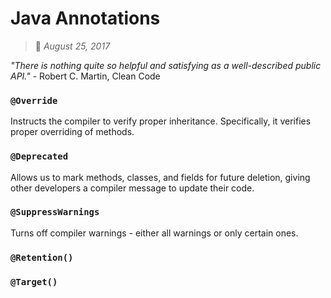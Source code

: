 # Java Annotations
> :calendar: *August 25, 2017*

*"There is nothing quite so helpful and satisfying as a well-described public API."* - Robert C. Martin, Clean Code

### `@Override`
Instructs the compiler to verify proper inheritance. Specifically, it verifies proper overriding of methods.

### `@Deprecated`
Allows us to mark methods, classes, and fields for future deletion, giving other developers a compiler message to update their code.

### `@SuppressWarnings`
Turns off compiler warnings - either all warnings or only certain ones.

### `@Retention()`

### `@Target()`
